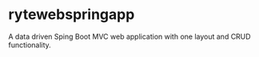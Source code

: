 # rytewebspringapp
A data driven Sping Boot MVC web application with one layout and CRUD functionality.
